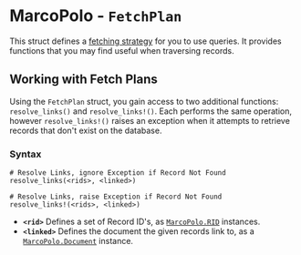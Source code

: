 
# MarcoPolo - `FetchPlan`

This struct defines a [fetching strategy](../java/Fetching-Strategies.md) for you to use queries.  It provides functions that you may find useful when traversing records.

## Working with Fetch Plans

Using the `FetchPlan` struct, you gain access to two additional functions: `resolve_links()` and `resolve_links!()`.  Each performs the same operation, however `resolve_links!()` raises an exception when it attempts to retrieve records that don't exist on the database.

### Syntax

```
# Resolve Links, ignore Exception if Record Not Found
resolve_links(<rids>, <linked>)

# Resolve Links, raise Exception if Record Not Found
resolve_links!(<rids>, <linked>)
```

- **`<rid>`** Defines a set of Record ID's, as [`MarcoPolo.RID`](MarcoPolo-RID.md) instances.
- **`<linked>`** Defines the document the given records link to, as a [`MarcoPolo.Document`](MarcoPolo-Document.md) instance.





